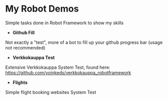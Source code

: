 # My Robot Demos

Simple tasks done in Robot Framework to show my skills

- **Github Fill**

Not exactly a "test", more of a bot to fill up your github progress bar (usage not recommended)

- **Verkkokauppa Test**

Extensive Verkkokauppa System Test, found here: https://github.com/yoinkeds/verkkokauppa_robotframework

- **Flights**

Simple flight booking websites System Test
